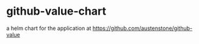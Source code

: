 # github-value-chart
a helm chart for the application at https://github.com/austenstone/github-value
